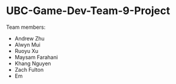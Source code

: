 # UBC-Game-Dev-Team-9-Project

Team members:
- Andrew Zhu
- Alwyn Mui
- Ruoyu Xu
- Maysam Farahani
- Khang Nguyen
- Zach Fulton
- Em
